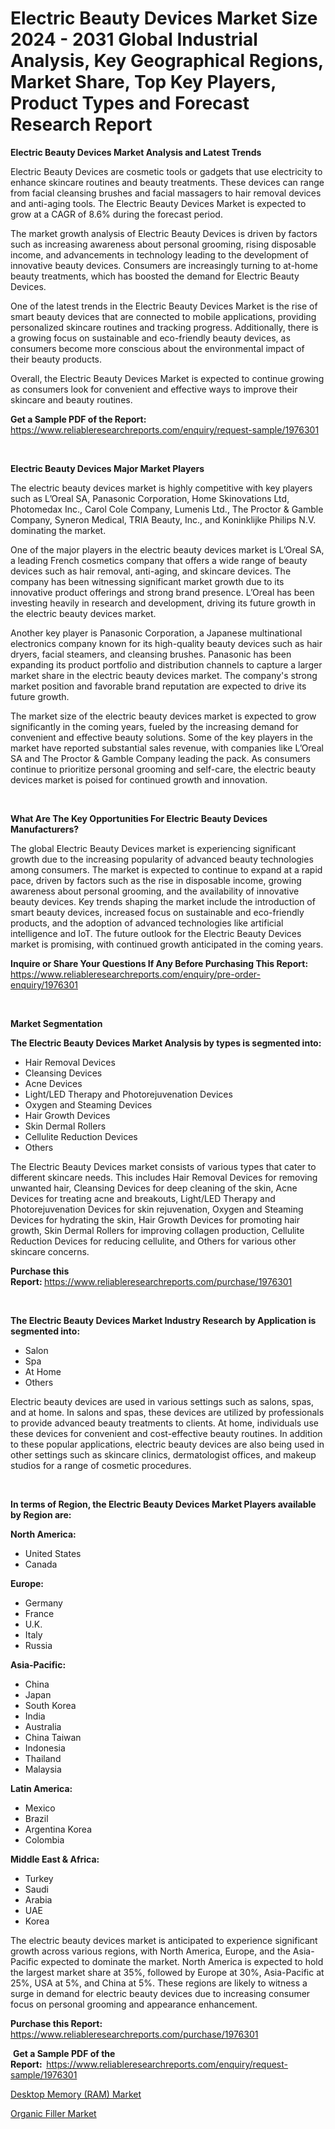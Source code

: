 <p><h1>Electric Beauty Devices Market Size 2024 - 2031 Global Industrial Analysis, Key Geographical Regions, Market Share, Top Key Players, Product Types and Forecast Research Report</h1></p><p><strong>Electric Beauty Devices Market Analysis and Latest Trends</strong></p>
<p><p>Electric Beauty Devices are cosmetic tools or gadgets that use electricity to enhance skincare routines and beauty treatments. These devices can range from facial cleansing brushes and facial massagers to hair removal devices and anti-aging tools. The Electric Beauty Devices Market is expected to grow at a CAGR of 8.6% during the forecast period.</p><p>The market growth analysis of Electric Beauty Devices is driven by factors such as increasing awareness about personal grooming, rising disposable income, and advancements in technology leading to the development of innovative beauty devices. Consumers are increasingly turning to at-home beauty treatments, which has boosted the demand for Electric Beauty Devices.</p><p>One of the latest trends in the Electric Beauty Devices Market is the rise of smart beauty devices that are connected to mobile applications, providing personalized skincare routines and tracking progress. Additionally, there is a growing focus on sustainable and eco-friendly beauty devices, as consumers become more conscious about the environmental impact of their beauty products.</p><p>Overall, the Electric Beauty Devices Market is expected to continue growing as consumers look for convenient and effective ways to improve their skincare and beauty routines.</p></p>
<p><strong>Get a Sample PDF of the Report:&nbsp;</strong> <a href="https://www.reliableresearchreports.com/enquiry/request-sample/1976301">https://www.reliableresearchreports.com/enquiry/request-sample/1976301</a></p>
<p>&nbsp;</p>
<p><strong>Electric Beauty Devices Major Market Players</strong></p>
<p><p>The electric beauty devices market is highly competitive with key players such as L’Oreal SA, Panasonic Corporation, Home Skinovations Ltd, Photomedax Inc., Carol Cole Company, Lumenis Ltd., The Proctor & Gamble Company, Syneron Medical, TRIA Beauty, Inc., and Koninklijke Philips N.V. dominating the market.</p><p>One of the major players in the electric beauty devices market is L’Oreal SA, a leading French cosmetics company that offers a wide range of beauty devices such as hair removal, anti-aging, and skincare devices. The company has been witnessing significant market growth due to its innovative product offerings and strong brand presence. L’Oreal has been investing heavily in research and development, driving its future growth in the electric beauty devices market.</p><p>Another key player is Panasonic Corporation, a Japanese multinational electronics company known for its high-quality beauty devices such as hair dryers, facial steamers, and cleansing brushes. Panasonic has been expanding its product portfolio and distribution channels to capture a larger market share in the electric beauty devices market. The company's strong market position and favorable brand reputation are expected to drive its future growth.</p><p>The market size of the electric beauty devices market is expected to grow significantly in the coming years, fueled by the increasing demand for convenient and effective beauty solutions. Some of the key players in the market have reported substantial sales revenue, with companies like L’Oreal SA and The Proctor & Gamble Company leading the pack. As consumers continue to prioritize personal grooming and self-care, the electric beauty devices market is poised for continued growth and innovation.</p></p>
<p>&nbsp;</p>
<p><strong>What Are The Key Opportunities For Electric Beauty Devices Manufacturers?</strong></p>
<p><p>The global Electric Beauty Devices market is experiencing significant growth due to the increasing popularity of advanced beauty technologies among consumers. The market is expected to continue to expand at a rapid pace, driven by factors such as the rise in disposable income, growing awareness about personal grooming, and the availability of innovative beauty devices. Key trends shaping the market include the introduction of smart beauty devices, increased focus on sustainable and eco-friendly products, and the adoption of advanced technologies like artificial intelligence and IoT. The future outlook for the Electric Beauty Devices market is promising, with continued growth anticipated in the coming years.</p></p>
<p><strong>Inquire or Share Your Questions If Any Before Purchasing This Report:</strong> <a href="https://www.reliableresearchreports.com/enquiry/pre-order-enquiry/1976301">https://www.reliableresearchreports.com/enquiry/pre-order-enquiry/1976301</a></p>
<p>&nbsp;</p>
<p><strong>Market Segmentation</strong></p>
<p><strong>The Electric Beauty Devices Market Analysis by types is segmented into:</strong></p>
<p><ul><li>Hair Removal Devices</li><li>Cleansing Devices</li><li>Acne Devices</li><li>Light/LED Therapy and Photorejuvenation Devices</li><li>Oxygen and Steaming Devices</li><li>Hair Growth Devices</li><li>Skin Dermal Rollers</li><li>Cellulite Reduction Devices</li><li>Others</li></ul></p>
<p><p>The Electric Beauty Devices market consists of various types that cater to different skincare needs. This includes Hair Removal Devices for removing unwanted hair, Cleansing Devices for deep cleaning of the skin, Acne Devices for treating acne and breakouts, Light/LED Therapy and Photorejuvenation Devices for skin rejuvenation, Oxygen and Steaming Devices for hydrating the skin, Hair Growth Devices for promoting hair growth, Skin Dermal Rollers for improving collagen production, Cellulite Reduction Devices for reducing cellulite, and Others for various other skincare concerns.</p></p>
<p><strong>Purchase this Report:&nbsp;</strong><a href="https://www.reliableresearchreports.com/purchase/1976301">https://www.reliableresearchreports.com/purchase/1976301</a></p>
<p>&nbsp;</p>
<p><strong>The Electric Beauty Devices Market Industry Research by Application is segmented into:</strong></p>
<p><ul><li>Salon</li><li>Spa</li><li>At Home</li><li>Others</li></ul></p>
<p><p>Electric beauty devices are used in various settings such as salons, spas, and at home. In salons and spas, these devices are utilized by professionals to provide advanced beauty treatments to clients. At home, individuals use these devices for convenient and cost-effective beauty routines. In addition to these popular applications, electric beauty devices are also being used in other settings such as skincare clinics, dermatologist offices, and makeup studios for a range of cosmetic procedures.</p></p>
<p>&nbsp;</p>
<p><strong>In terms of Region, the Electric Beauty Devices Market Players available by Region are:</strong></p>
<p>
    <p> <strong> North America: </strong>
        <ul>
            <li>United States</li>
            <li>Canada</li>
        </ul>
        </p> 
    <p> <strong> Europe: </strong>
        <ul>
            <li>Germany</li>
            <li>France</li>
            <li>U.K.</li>
            <li>Italy</li>
            <li>Russia</li>
        </ul>
        </p> 
    <p> <strong> Asia-Pacific: </strong>
        <ul>
            <li>China</li>
            <li>Japan</li>
            <li>South Korea</li>
            <li>India</li>
            <li>Australia</li>
            <li>China Taiwan</li>
            <li>Indonesia</li>
            <li>Thailand</li>
            <li>Malaysia</li>
        </ul>
        </p> 
    <p> <strong> Latin America: </strong>
        <ul>
            <li>Mexico</li>
            <li>Brazil</li>
            <li>Argentina Korea</li>
            <li>Colombia</li>
        </ul>
        </p> 
    <p> <strong> Middle East & Africa: </strong>
        <ul>
            <li>Turkey</li>
            <li>Saudi</li>
            <li>Arabia</li>
            <li>UAE</li>
            <li>Korea</li>
        </ul>
    </p>
    </p>
<p><p>The electric beauty devices market is anticipated to experience significant growth across various regions, with North America, Europe, and the Asia-Pacific expected to dominate the market. North America is expected to hold the largest market share at 35%, followed by Europe at 30%, Asia-Pacific at 25%, USA at 5%, and China at 5%. These regions are likely to witness a surge in demand for electric beauty devices due to increasing consumer focus on personal grooming and appearance enhancement.</p></p>
<p><strong>Purchase this Report: </strong><a href="https://www.reliableresearchreports.com/purchase/1976301">https://www.reliableresearchreports.com/purchase/1976301</a></p>
<p>&nbsp;<strong>Get a Sample PDF of the Report:&nbsp;&nbsp;</strong><a href="https://www.reliableresearchreports.com/enquiry/request-sample/1976301">https://www.reliableresearchreports.com/enquiry/request-sample/1976301</a></p>
<p><strong></strong></p>
<p><p><a href="https://github.com/WillieWoodard/Market-Research-Report-List-4/blob/main/desktop-memory-ram-market.md">Desktop Memory (RAM) Market</a></p><p><a href="https://nifty-kite-d51.notion.site/Organic-Filler-Market-Size-Global-Industry-Overview-Market-Segmentation-and-Forecast-2024-to-2031-b79a6af473f24a10a3b20c4685918c4f">Organic Filler Market</a></p></p>